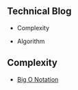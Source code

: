 ## Technical Blog



- Complexity
 


- Algorithm


## Complexity
  -  [Big O Notation](https://www.youtube.com/watch?v=v4cd1O4zkGw)
